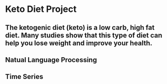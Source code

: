 # Keto Diet Project

## The ketogenic diet (keto) is a low carb, high fat diet. Many studies show that this type of diet can help you lose weight and improve your health.

## Natual Language Processing
## Time Series 